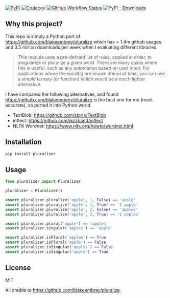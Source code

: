 [![PyPI](https://img.shields.io/pypi/v/pluralizer?style=plastic)](https://pypi.org/project/pluralizer/)
[![Codecov](https://img.shields.io/codecov/c/github/weixu365/pluralizer-py?style=plastic)](https://codecov.io/gh/weixu365/pluralizer-py)
[![GitHub Workflow Status](https://img.shields.io/github/workflow/status/weixu365/pluralizer-py/Python%20package?style=plastic)](https://github.com/weixu365/pluralizer-py/actions?query=branch%3Amaster)
[![PyPI - Downloads](https://img.shields.io/pypi/dm/pluralizer?style=plastic)](https://pypistats.org/packages/pluralizer)

## Why this project?
This repo is simply a Python port of https://github.com/blakeembrey/pluralize which has > 1.4m github usages and 3.5 million downloads per week when I evaluating different libraries.

> This module uses a pre-defined list of rules, applied in order, to singularize or pluralize a given word. There are many cases where this is useful, such as any automation based on user input. For applications where the word(s) are known ahead of time, you can use a simple ternary (or function) which would be a much lighter alternative.

I have compared the following alternatives, and found https://github.com/blakeembrey/pluralize is the best one for me (most accurate), so ported it into Python world.
- TextBlob: https://github.com/sloria/TextBlob
- inflect: https://github.com/jazzband/inflect
- NLTK Wordnet: https://www.nltk.org/howto/wordnet.html


## Installation
```bash
pip install pluralizer
```

## Usage
```python
from pluralizer import Pluralizer

pluralizer = Pluralizer()

assert pluralizer.pluralize('apple', 1, False) == 'apple'
assert pluralizer.pluralize('apple', 1, True) == '1 apple'
assert pluralizer.pluralize('apple', 2, False) == 'apples'
assert pluralizer.pluralize('apple', 2, True) == '2 apples'

assert pluralizer.plural('apple') == 'apples'
assert pluralizer.singular('apples') == 'apple'

assert pluralizer.isPlural('apples') == True
assert pluralizer.isPlural('apple') == False
assert pluralizer.isSingular('apples') == False
assert pluralizer.isSingular('apple') == True
```

## License
MIT

All credits to https://github.com/blakeembrey/pluralize. 
